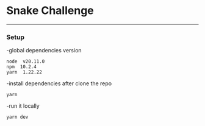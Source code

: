 # Snake Challenge

---

### Setup

-global dependencies version

```
node  v20.11.0
npm  10.2.4
yarn  1.22.22
```

-install dependencies after clone the repo

```
yarn
```

-run it locally

```
yarn dev
```
